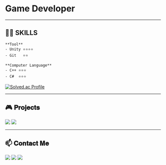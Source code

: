 # Game Developer

***

## 👩‍💻 SKILLS
```
**Tool**
- Unity ⭐⭐⭐⭐
- Git   ⭐⭐

**Computer Language**
- C++ ⭐⭐⭐
- C#  ⭐⭐⭐
 ```
[![Solved.ac Profile](http://mazassumnida.wtf/api/v2/generate_badge?boj=nsj050320)](https://solved.ac/nsj050320/)

***

## 🎮 𝐏𝐫𝐨𝐣𝐞𝐜𝐭𝐬
  <a href="https://www.notion.so/namsojeong/dccda0d2e5da44c08db478301365e3d6"><img src="https://img.shields.io/badge/PROJECT-000000?style=flat-square&logo=GitHub Sponsors&logoColor=white&link=[http://ggm.gondr.net/user/profile/44](https://www.notion.so/namsojeong/dccda0d2e5da44c08db478301365e3d6)"/></a>
  <a href="http://ggm.gondr.net/user/profile/44"><img src="https://img.shields.io/badge/PORTFOLIO-000000?style=flat-square&logo=GitHub Sponsors&logoColor=white&link=http://ggm.gondr.net/user/profile/44"/></a>
  
***

## 📫 𝐂𝐨𝐧𝐭𝐚𝐜𝐭 𝐌𝐞
<a href="https://www.youtube.com/channel/UC6gZYksUCK94g2Rd7tt2sAg"><img src="https://img.shields.io/badge/Youtube-FF0000?style=flat-square&logo=Youtube&logoColor=white&link=https://www.youtube.com/channel/UC6gZYksUCK94g2Rd7tt2sAg"/></a> 
<a href="mailto:nsj050320@gmail.com"><img src="https://img.shields.io/badge/Gmail-d14836?style=flat-square&logo=Gmail&logoColor=white&link=nsj050320@gmail.com"/></a>
<img src="https://img.shields.io/badge/소정4145-5865F2?style=flat-square&logo=Discord&logoColor=white">
